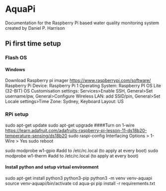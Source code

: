 # AquaPi
Documentation for the Raspberry Pi based water quality monitoring system created by Daniel P. Harrison


## Pi first time setup
### Flash OS
#### Windows
Download Raspberry pi imager https://www.raspberrypi.com/software/
Raspberry Pi Device: Raspberry Pi 1
Operating System: Raspberry PI OS Lite (32-BIT)
OS Customisation settings: Services>Enable SSH, General>Set username/pw, General>Configure Wireless LAN: add SSID/pin, General>Set Locale settings>Time Zone: Sydney, Keyboard Layout: US
### RPi setup
sudo apt-get update
sudo apt-get upgrade
####Turn on 1-wire
https://learn.adafruit.com/adafruits-raspberry-pi-lesson-11-ds18b20-temperature-sensing/ds18b20
sudo raspi-config
Interfacing Options > 1-Wire > Yes
sudo reboot

sudo modprobe w1-gpio #add to /etc/rc.local (to apply at every boot)
sudo modprobe w1-therm #add to /etc/rc.local (to apply at every boot)

#### Install python and setup virtual environment
sudo apt-get install python3 python3-pip
python3 -m venv venv-aquapi
source venv-aquapi/bin/activate
cd aqua-pi
pip install -r requirements.txt
